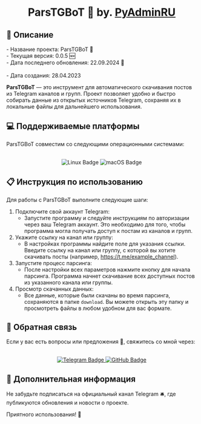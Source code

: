 <h1 align="center">ParsTGBoT 🚀 by. <a href="https://t.me/PyAdminRU" target="_blank">PyAdminRU</a></h1>

<h2>📖 Описание</h2>
- Название проекта: ParsTGBoT 🚀<br>
- Текущая версия: 0.0.5 🆕<br>
- Дата последнего обновления: 22.09.2024 📅<br><br>
- Дата создания: 28.04.2023

<b>ParsTGBoT</b> — это инструмент для автоматического скачивания постов из Telegram каналов и групп. Проект позволяет удобно 
и быстро собирать данные из открытых источников Telegram, сохраняя их в локальные файлы для дальнейшего использования.

<p align="center">

<h2>💻 Поддерживаемые платформы</h2>
ParsTGBoT совместим со следующими операционными системами:<br><br>

<p align="center">
  <img src="https://img.shields.io/badge/Linux-FCC624?style=for-the-badge&logo=linux&logoColor=black" alt="Linux Badge">
  <img src="https://img.shields.io/badge/mac%20os-000000?style=for-the-badge&logo=apple&logoColor=white" alt="macOS Badge">
</p>

<h2>📋 Инструкция по использованию</h2>

Для работы с ParsTGBoT выполните следующие шаги:

1. Подключите свой аккаунт Telegram:
    - Запустите программу и следуйте инструкциям по авторизации через ваш Telegram аккаунт. Это необходимо для того, 
   чтобы программа могла получать доступ к постам из каналов и групп.
2. Укажите ссылку на канал или группу:
    - В настройках программы найдите поле для указания ссылки. Введите ссылку на канал или группу, с которой вы хотите 
   скачивать посты (например, https://t.me/example_channel).
3. Запустите процесс парсинга:
    - После настройки всех параметров нажмите кнопку для начала парсинга. Программа начнет скачивание всех доступных 
   постов из указанного канала или группы.
4. Просмотр скачанных данных:
    - Все данные, которые были скачаны во время парсинга, сохраняются в папке <code>download</code>. Вы можете открыть 
   эту папку и просмотреть файлы в любом удобном для вас формате.

<h2>💬 Обратная связь</h2>
Если у вас есть вопросы или предложения 📝, свяжитесь со мной через:<br><br>

<p align="center">
  <a href="https://t.me/PyAdminRU">
    <img src="https://img.shields.io/badge/Telegram-2CA5E0?style=for-the-badge&logo=telegram&logoColor=white" alt="Telegram Badge">
  </a>
  <a href="https://github.com/pyadrus">
    <img src="https://img.shields.io/badge/GitHub-100000?style=for-the-badge&logo=github&logoColor=white" alt="GitHub Badge">
  </a>
</p>

<h2>📢 Дополнительная информация</h2>

Не забудьте подписаться на официальный канал Telegram 🛎️, где публикуются обновления и новости о проекте.

Приятного использования! 🚀